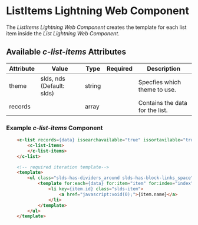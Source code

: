 # ListItems Lightning Web Component

The *ListItems Lightning Web Component* creates the template for each list item inside the *List Lightning Web Component*.

## Available *c-list-items* Attributes

| Attribute         | Value        | Type  | Required  | Description                                                                                                                                    |
| ----------------- | ------------ | - | - | ---------------------------------------------------------------------------------------------------------------------------------------------- |
| theme             | slds, nds (Default: slds) | string  |   | Specfies which theme to use.                                                                                                                   |
| records           |  | array  |   | Contains the data for the list. |

### Example *c-list-items* Component

```Html
    <c-list records={data} issearchavailable="true" issortavilable="true">
        <c-list-items>
        </c-list-items>
    </c-list>

    <!-- required iteration template-->
    <template>
        <ul class="slds-has-dividers_around slds-has-block-links_space">
            <template for:each={data} for:item="item" for:index="index">
                <li key={item.id} class="slds-item">
                    <a href="javascript:void(0);">{item.name}</a>
                </li>
            </template>
        </ul>
    </template>
```
